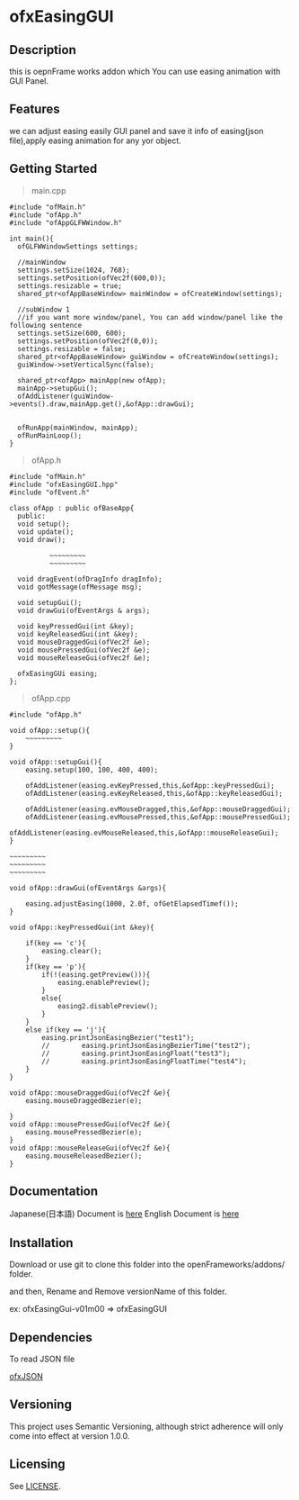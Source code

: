 # ofxEasingGUI

## Description
this is oepnFrame works addon which You can use easing animation with GUI Panel.

## Features
we can adjust easing easily GUI panel and save it info of easing(json file),apply easing animation for any yor object.

## Getting Started
> main.cpp

    #include "ofMain.h"
    #include "ofApp.h"
    #include "ofAppGLFWWindow.h"
    
    int main(){
      ofGLFWWindowSettings settings;

      //mainWindow
      settings.setSize(1024, 768);
      settings.setPosition(ofVec2f(600,0));
      settings.resizable = true;
      shared_ptr<ofAppBaseWindow> mainWindow = ofCreateWindow(settings);

      //subWindow 1
      //if you want more window/panel, You can add window/panel like the following sentence
      settings.setSize(600, 600);
      settings.setPosition(ofVec2f(0,0));
      settings.resizable = false;
      shared_ptr<ofAppBaseWindow> guiWindow = ofCreateWindow(settings);
      guiWindow->setVerticalSync(false);

      shared_ptr<ofApp> mainApp(new ofApp);
      mainApp->setupGui();
      ofAddListener(guiWindow->events().draw,mainApp.get(),&ofApp::drawGui);


      ofRunApp(mainWindow, mainApp);
      ofRunMainLoop();
    }

> ofApp.h

    #include "ofMain.h"
    #include "ofxEasingGUI.hpp"
    #include "ofEvent.h"
    
    class ofApp : public ofBaseApp{
      public:
      void setup();
      void update();
      void draw();
      
              ~~~~~~~~~
              ~~~~~~~~~
              
      void dragEvent(ofDragInfo dragInfo);
      void gotMessage(ofMessage msg);
      
      void setupGui();
      void drawGui(ofEventArgs & args);

      void keyPressedGui(int &key);
      void keyReleasedGui(int &key);
      void mouseDraggedGui(ofVec2f &e);
      void mousePressedGui(ofVec2f &e);
      void mouseReleaseGui(ofVec2f &e);
      
      ofxEasingGUi easing;
    };

> ofApp.cpp

    #include "ofApp.h"
    
    void ofApp::setup(){
        ~~~~~~~~~
    }
    
    void ofApp::setupGui(){
        easing.setup(100, 100, 400, 400);

        ofAddListener(easing.evKeyPressed,this,&ofApp::keyPressedGui);
        ofAddListener(easing.evKeyReleased,this,&ofApp::keyReleasedGui);

        ofAddListener(easing.evMouseDragged,this,&ofApp::mouseDraggedGui);
        ofAddListener(easing.evMousePressed,this,&ofApp::mousePressedGui);
        ofAddListener(easing.evMouseReleased,this,&ofApp::mouseReleaseGui);
    }
    
    ~~~~~~~~~
    ~~~~~~~~~
    ~~~~~~~~~
    
    void ofApp::drawGui(ofEventArgs &args){
    
        easing.adjustEasing(1000, 2.0f, ofGetElapsedTimef());
    }
    
    void ofApp::keyPressedGui(int &key){

        if(key == 'c'){
            easing.clear();
        }
        if(key == 'p'){
            if(!(easing.getPreview())){
                easing.enablePreview();
            }
            else{
                easing2.disablePreview();
            }
        }
        else if(key == 'j'){
            easing.printJsonEasingBezier("test1");
            //        easing.printJsonEasingBezierTime("test2");
            //        easing.printJsonEasingFloat("test3");
            //        easing.printJsonEasingFloatTime("test4");
        }
    }
    
    void ofApp::mouseDraggedGui(ofVec2f &e){
        easing.mouseDraggedBezier(e);

    }
    void ofApp::mousePressedGui(ofVec2f &e){
        easing.mousePressedBezier(e);
    }
    void ofApp::mouseReleaseGui(ofVec2f &e){
        easing.mouseReleasedBezier();
    }

  
## Documentation
Japanese(日本語) Document is [here]()
English Document is [here]()

## Installation
Download or use git to clone this folder into the openFrameworks/addons/ folder.

and then, Rename and Remove versionName of this folder.

ex:
ofxEasingGui-v01m00 => ofxEasingGUI

## Dependencies
To read JSON file

[ofxJSON](https://github.com/jeffcrouse/ofxJSON)


## Versioning
This project uses Semantic Versioning, although strict adherence will only come into effect at version 1.0.0.

## Licensing
See [LICENSE](LICENSE).



